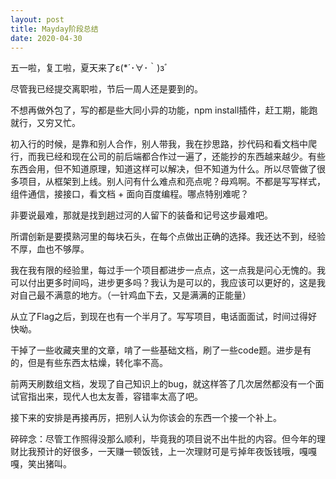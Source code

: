 ```yaml
---
layout: post
title: Mayday阶段总结
date: 2020-04-30
---
```


五一啦，复工啦，夏天来了ε(*´･∀･｀)зﾞ

尽管我已经提交离职啦，节后一周人还是要到的。

不想再做外包了，写的都是些大同小异的功能，npm install插件，赶工期，能跑就行，又穷又忙。

初入行的时候，是靠和别人合作，别人带我，我在抄思路，抄代码和看文档中爬行，而我已经和现在公司的前后端都合作过一遍了，还能抄的东西越来越少。有些东西会用，但不知道原理，知道这样可以解决，但不知道为什么。所以尽管做了很多项目，从框架到上线。别人问有什么难点和亮点呢？母鸡啊。不都是写写样式，组件通信，接接口，看文档 + 面向百度编程。哪点特别难呢？

非要说最难，那就是找到趟过河的人留下的装备和记号这步最难吧。

所谓创新是要摸熟河里的每块石头，在每个点做出正确的选择。我还达不到，经验不厚，血也不够厚。

我在我有限的经验里，每过手一个项目都进步一点点，这一点我是问心无愧的。我可以付出更多时间吗，进步更多吗？我认为是可以的，我应该可以更好的，这是我对自己最不满意的地方。（一针鸡血下去，又是满满的正能量）

从立了Flag之后，到现在也有一个半月了。写写项目，电话面面试，时间过得好快呦。

干掉了一些收藏夹里的文章，啃了一些基础文档，刷了一些code题。进步是有的，但是有些东西太枯燥，转化率不高。

前两天刷数组文档，发现了自己知识上的bug，就这样答了几次居然都没有一个面试官指出来，现代人也太友善，容错率太高了吧。

接下来的安排是再接再厉，把别人认为你该会的东西一个接一个补上。





碎碎念：尽管工作照得没那么顺利，毕竟我的项目说不出牛批的内容。但今年的理财比我预计的好很多，一天赚一顿饭钱，上一次理财可是亏掉年夜饭钱哦，嘎嘎嘎，笑出猪叫。